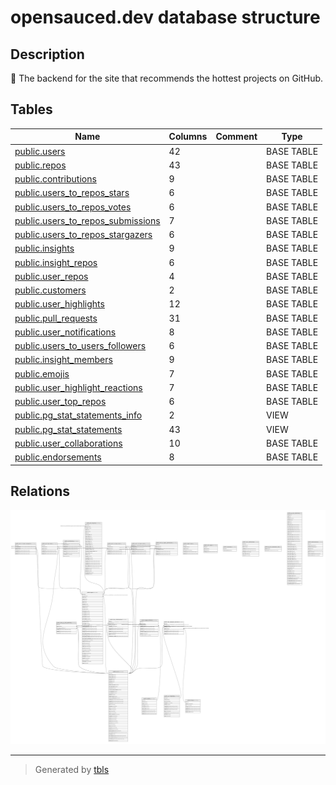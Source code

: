 # opensauced.dev database structure

## Description

🍕 The backend for the site that recommends the hottest projects on GitHub.

## Tables

| Name                                                                      | Columns | Comment | Type       |
| ------------------------------------------------------------------------- | ------- | ------- | ---------- |
| [public.users](public.users.md)                                           | 42      |         | BASE TABLE |
| [public.repos](public.repos.md)                                           | 43      |         | BASE TABLE |
| [public.contributions](public.contributions.md)                           | 9       |         | BASE TABLE |
| [public.users_to_repos_stars](public.users_to_repos_stars.md)             | 6       |         | BASE TABLE |
| [public.users_to_repos_votes](public.users_to_repos_votes.md)             | 6       |         | BASE TABLE |
| [public.users_to_repos_submissions](public.users_to_repos_submissions.md) | 7       |         | BASE TABLE |
| [public.users_to_repos_stargazers](public.users_to_repos_stargazers.md)   | 6       |         | BASE TABLE |
| [public.insights](public.insights.md)                                     | 9       |         | BASE TABLE |
| [public.insight_repos](public.insight_repos.md)                           | 6       |         | BASE TABLE |
| [public.user_repos](public.user_repos.md)                                 | 4       |         | BASE TABLE |
| [public.customers](public.customers.md)                                   | 2       |         | BASE TABLE |
| [public.user_highlights](public.user_highlights.md)                       | 12      |         | BASE TABLE |
| [public.pull_requests](public.pull_requests.md)                           | 31      |         | BASE TABLE |
| [public.user_notifications](public.user_notifications.md)                 | 8       |         | BASE TABLE |
| [public.users_to_users_followers](public.users_to_users_followers.md)     | 6       |         | BASE TABLE |
| [public.insight_members](public.insight_members.md)                       | 9       |         | BASE TABLE |
| [public.emojis](public.emojis.md)                                         | 7       |         | BASE TABLE |
| [public.user_highlight_reactions](public.user_highlight_reactions.md)     | 7       |         | BASE TABLE |
| [public.user_top_repos](public.user_top_repos.md)                         | 6       |         | BASE TABLE |
| [public.pg_stat_statements_info](public.pg_stat_statements_info.md)       | 2       |         | VIEW       |
| [public.pg_stat_statements](public.pg_stat_statements.md)                 | 43      |         | VIEW       |
| [public.user_collaborations](public.user_collaborations.md)               | 10      |         | BASE TABLE |
| [public.endorsements](public.endorsements.md)                             | 8       |         | BASE TABLE |

## Relations

![er](schema.svg)

---

> Generated by [tbls](https://github.com/k1LoW/tbls)
